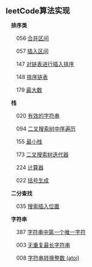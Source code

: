 <big><big>**leetCode算法实现**</big></big>

&emsp;**排序类**

&emsp;&emsp;056 [合并区间](https://github.com/SimmyZhong/leetCode/blob/master/56_mergeSection.py)

&emsp;&emsp;057 [插入区间](https://github.com/SimmyZhong/leetCode/blob/master/57_insertionSection.py)

&emsp;&emsp;147 [对链表进行插入排序](https://github.com/SimmyZhong/leetCode/blob/master/147_insertionSortList.py)

&emsp;&emsp;148 [排序链表](https://github.com/SimmyZhong/leetCode/blob/master/148_sortList.py)

&emsp;&emsp;179 [最大数](https://github.com/SimmyZhong/leetCode/blob/master/179_MaxNum.py)

&emsp;**栈**

&emsp;&emsp;020 [有效的字符串](https://github.com/SimmyZhong/leetCode/blob/master/20_validBrackets.py)

&emsp;&emsp;094 [二叉搜索树中序遍历](https://github.com/SimmyZhong/leetCode/blob/master/94_inorder_traversal.py)

&emsp;&emsp;155 [最小栈](https://github.com/SimmyZhong/leetCode/blob/master/155_minStack.py)

&emsp;&emsp;173 [二叉搜索树迭代器](https://github.com/SimmyZhong/leetCode/blob/master/173_BST_iterator.py)

&emsp;&emsp;224 [计算器](https://github.com/SimmyZhong/leetCode/blob/master/224_calculator.py)

&emsp;&emsp;022 [括号生成](https://github.com/SimmyZhong/leetCode/blob/master/22_generate-parentheses.py)

&emsp;**二分查找**

&emsp;&emsp;035 [搜索插入位置](https://github.com/SimmyZhong/leetCode/blob/master/35_search-insert-position.py)

&emsp;**字符串**

&emsp;&emsp;387 [字符串中第一个唯一字符](https://github.com/SimmyZhong/leetCode/blob/master/387_first-unique-character-in-a-string.py)
	
&emsp;&emsp;003 [无重复最长字符串](https://github.com/SimmyZhong/leetCode/blob/master/3_maxString.py)

&emsp;&emsp;008 [字符串转换整数 (atoi) ](https://github.com/SimmyZhong/leetCode/blob/master/8_string-to-integer-atoi.py)
